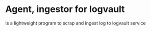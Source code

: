 # Agent, ingestor for logvault 

Is a lightweight program to scrap and ingest log to logvault service